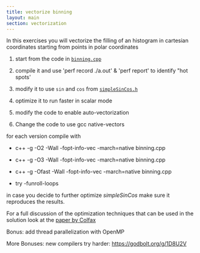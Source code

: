 ```yaml
---
title: vectorize binning
layout: main
section: vectorization
---
```


In this exercises you will vectorize the filling of an histogram in cartesian coordinates starting from points in polar coordinates

1. start from the code in [`binning.cpp`]({{site.exercises_repo}}/hands-on/vectorization/binning.cpp)

2. compile it and use 'perf record ./a.out' & 'perf report' to identify "hot spots'

3. modify it to use `sin` and `cos` from [`simpleSinCos.h`]({{site.exercises_repo}}/hands-on/vectorization/simpleSinCos.h)

4. optimize it to run faster in scalar mode

5. modify the code to enable auto-vectorization

6. Change the code to use gcc native-vectors

for each version compile with

* c++ -g -O2 -Wall -fopt-info-vec -march=native binning.cpp

* c++ -g -O3 -Wall -fopt-info-vec -march=native binning.cpp

* c++ -g -Ofast -Wall -fopt-info-vec -march=native binning.cpp

* try -funroll-loops

in case you decide to further optimize _simpleSinCos_ make sure it reproduces the results.


For a full discussion of the optimization techniques that can be used in the solution
look at the [paper by Colfax](Colfax_Optimization_Techniques_2_of_3.pdf)


Bonus: add thread parallelization with OpenMP


More Bonuses:
new compilers try harder: https://godbolt.org/g/1D8U2V

